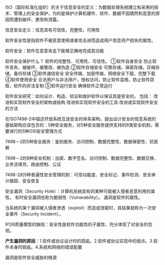 

ISO（国际标准化组织）的关于信息安全的定义：为数据处理系统建立和采用的技术、管理上的安全保护，为的是保护计算机硬件、软件、数据不因偶然和恶意的原因而遭到破坏、更改和泄露。

信息安全定义：信息具有可信性，完整性，可用性

软件安全性是指软件不被恶意使用或者攻击进而造成用户信息资产损失的属性。

软件安全：软件在恶意攻击下能够正确地完成其功能

软件安全保护什么？
 	软件的完整性、可用性、可信性。
①软件自身安全
	防止软件丢失、被破坏、被篡改、被伪造
②软件存储安全
	可靠存储，保密存储，压缩存储，备份存储
③软件通信安全
	安全传输、加密传输、网络安全下载、完整下载
④软件使用安全
	合法用户与非法用户，授权访问，防止软件滥用，防止软件窃取，软件的非法复制
⑤软件运行安全
	确保软件正常运行

软件安全研究：如何设计、构造、验证和维护软件以保证其是安全的。
包括：
改进和实现软件安全的架构或结构
改进和实现软件安全的工具
改进或实现软件安全的方法

在ISO7498-2中描述开放系统互连安全的体系架构，提出设计安全的信息系统的基础架构应该包含的：5种安全服务，对5种安全服务提供支持的8类安全机制，需要进行的5种OSI安全管理方式

7498－2的5种安全服务：鉴别服务、访问控制、数据完整性、数据保密性、抗抵赖

7498－2的8种安全机制：加密、数字签名、访问控制、数据完整性、数据交换、业务流填充、路由控制、公证

7498-2的5种普遍性安全管理机制：可信功能度、安全标记、事件检测、安全审计跟踪、安全恢复

安全漏洞（Security Hole）：计算机系统具有的某种可能被入侵者恶意利用的属性。
有时安全漏洞也称为脆弱性（Vulnerability）。
漏洞是软件的属性。

当系统的某个漏洞被入侵者渗透（exploit）而造成泄密时，其结果就称为一次安全事件（Security Incident）。

9126质量模型的缺陷：安全性是软件功能性的子属性、充分体现了对安全的忽视。

**产生漏洞的原因**：1.软件或协议设计时的瑕疵。2.软件或协议实现中的弱点。3.软件本身的瑕疵。4.系统和网络的错误配置

漏洞是软件安全威胁的根源